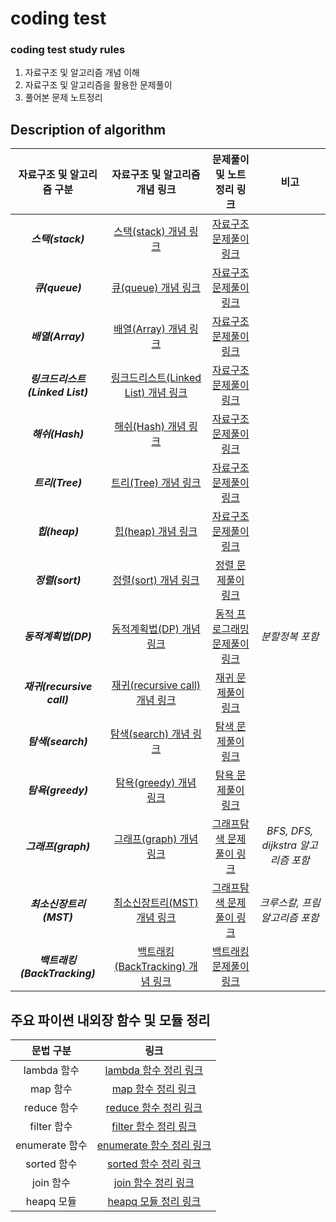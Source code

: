 # coding test

### coding test study rules

1. 자료구조 및 알고리즘 개념 이해
2. 자료구조 및 알고리즘을 활용한 문제풀이
3. 풀어본 문제 노트정리

## Description of algorithm


|      자료구조 및 알고리즘 구분       |                                                                                                      자료구조 및 알고리즘 개념 링크                                                                                                      |                                              문제풀이 및 노트정리 링크                                               |              비고              |
|:-------------------------:|:---------------------------------------------------------------------------------------------------------------------------------------------------------------------------------------------------------------------------:|:---------------------------------------------------------------------------------------------------------:|:----------------------------:|
|      ***스택(stack)***      |                                                                 [스택(stack) 개념 링크](https://github.com/gudals-kim/Studyroom/tree/delevlop/codingtest/자료구조/스택)                                                                 |    [자료구조 문제풀이 링크](https://github.com/gudals-kim/Studyroom/tree/delevlop/codingtest/알고리즘_문제풀이/자료구조_문제)     ||
|      ***큐(queue)***       |                                                                  [큐(queue) 개념 링크](https://github.com/gudals-kim/Studyroom/tree/delevlop/codingtest/자료구조/큐)                                                                  |    [자료구조 문제풀이 링크](https://github.com/gudals-kim/Studyroom/tree/delevlop/codingtest/알고리즘_문제풀이/자료구조_문제)     ||
|      ***배열(Array)***      |                                                                 [배열(Array) 개념 링크](https://github.com/gudals-kim/Studyroom/tree/delevlop/codingtest/자료구조/배열)                                                                 |    [자료구조 문제풀이 링크](https://github.com/gudals-kim/Studyroom/tree/delevlop/codingtest/알고리즘_문제풀이/자료구조_문제)     ||
| ***링크드리스트(Linked List)*** |                                                          [링크드리스트(Linked List) 개념 링크](https://github.com/gudals-kim/Studyroom/tree/delevlop/codingtest/자료구조/링크드리스트)                                                          |    [자료구조 문제풀이 링크](https://github.com/gudals-kim/Studyroom/tree/delevlop/codingtest/알고리즘_문제풀이/자료구조_문제)     ||
|      ***해쉬(Hash)***       |                                                                 [해쉬(Hash) 개념 링크](https://github.com/gudals-kim/Studyroom/tree/delevlop/codingtest/자료구조/해쉬)                                                                  |    [자료구조 문제풀이 링크](https://github.com/gudals-kim/Studyroom/tree/delevlop/codingtest/알고리즘_문제풀이/자료구조_문제)     ||
|      ***트리(Tree)***       |                                                                 [트리(Tree) 개념 링크](https://github.com/gudals-kim/Studyroom/tree/delevlop/codingtest/자료구조/트리)                                                                  |    [자료구조 문제풀이 링크](https://github.com/gudals-kim/Studyroom/tree/delevlop/codingtest/알고리즘_문제풀이/자료구조_문제)     ||
|       ***힙(heap)***       |                                                                  [힙(heap) 개념 링크](https://github.com/gudals-kim/Studyroom/tree/delevlop/codingtest/자료구조/힙)                                                                   |    [자료구조 문제풀이 링크](https://github.com/gudals-kim/Studyroom/tree/delevlop/codingtest/알고리즘_문제풀이/자료구조_문제)     ||
|      ***정렬(sort)***       |                                                                 [정렬(sort) 개념 링크](https://github.com/gudals-kim/Studyroom/tree/delevlop/codingtest/알고리즘/정렬)                                                                  |      [정렬 문제풀이 링크](https://github.com/gudals-kim/Studyroom/tree/delevlop/codingtest/알고리즘_문제풀이/정렬_문제)       ||
|      ***동적계획법(DP)***      | [동적계획법(DP) 개념 링크](https://github.com/gudals-kim/Studyroom/tree/delevlop/codingtest/%EC%95%8C%EA%B3%A0%EB%A6%AC%EC%A6%98/%EB%8F%99%EC%A0%81%20%EA%B3%84%ED%9A%8D%EB%B2%95%EA%B3%BC%20%EB%B6%84%ED%95%A0%20%EC%A0%95%EB%B3%B5) | [동적 프로그래밍 문제풀이 링크](https://github.com/gudals-kim/Studyroom/tree/delevlop/codingtest/알고리즘_문제풀이/동적프로그래밍_문제) |          _분할정복 포함_           |
| ***재귀(recursive call)***  |                                                            [재귀(recursive call) 개념 링크](https://github.com/gudals-kim/Studyroom/tree/delevlop/codingtest/알고리즘/재귀)                                                             |      [재귀 문제풀이 링크](https://github.com/gudals-kim/Studyroom/tree/delevlop/codingtest/알고리즘_문제풀이/재귀_문제)       ||
|     ***탐색(search)***      |                                                                [탐색(search) 개념 링크](https://github.com/gudals-kim/Studyroom/tree/delevlop/codingtest/알고리즘/탐색)                                                                 |      [탐색 문제풀이 링크](https://github.com/gudals-kim/Studyroom/tree/delevlop/codingtest/알고리즘_문제풀이/탐색_문제)       ||
|     ***탐욕(greedy)***      |                                                                [탐욕(greedy) 개념 링크](https://github.com/gudals-kim/Studyroom/tree/delevlop/codingtest/알고리즘/탐욕)                                                                 |      [탐욕 문제풀이 링크](https://github.com/gudals-kim/Studyroom/tree/delevlop/codingtest/알고리즘_문제풀이/탐욕_문제)       ||
|     ***그래프(graph)***      |                                                                [그래프(graph) 개념 링크](https://github.com/gudals-kim/Studyroom/tree/delevlop/codingtest/알고리즘/그래프)                                                                |   [그래프탐색 문제풀이 링크](https://github.com/gudals-kim/Studyroom/tree/delevlop/codingtest/알고리즘_문제풀이/그래프탐색_문제)    | _BFS, DFS, dijkstra 알고리즘 포함_ |
|     ***최소신장트리(MST)***     |                                                                [최소신장트리(MST) 개념 링크](https://github.com/gudals-kim/Studyroom/tree/delevlop/codingtest/%EC%95%8C%EA%B3%A0%EB%A6%AC%EC%A6%98/%EC%B5%9C%EC%86%8C%20%EC%8B%A0%EC%9E%A5%20%ED%8A%B8%EB%A6%AC)                                                                 |   [그래프탐색 문제풀이 링크](https://github.com/gudals-kim/Studyroom/tree/delevlop/codingtest/알고리즘_문제풀이/그래프탐색_문제)    |      _크루스칼, 프림 알고리즘 포함_      |
| ***백트래킹(BackTracking)***  |                                                                [백트래킹(BackTracking) 개념 링크](https://github.com/gudals-kim/Studyroom/tree/delevlop/codingtest/알고리즘/탐욕)                                                                 |    [백트래킹 문제풀이 링크](https://github.com/gudals-kim/Studyroom/tree/delevlop/codingtest/알고리즘_문제풀이/백트래킹_문제)     ||


## 주요 파이썬 내외장 함수 및 모듈 정리

|    문법 구분     |                                                    링크                                                     |
|:------------:|:---------------------------------------------------------------------------------------------------------:|
|  lambda 함수   |    [lambda 함수 정리 링크](https://github.com/gudals-kim/Studyroom/tree/delevlop/codingtest/파이썬함수/lambda.md)    |
|    map 함수    |       [map 함수 정리 링크](https://github.com/gudals-kim/Studyroom/tree/delevlop/codingtest/파이썬함수/map.md)       |
|  reduce 함수   |    [reduce 함수 정리 링크](https://github.com/gudals-kim/Studyroom/tree/delevlop/codingtest/파이썬함수/reduce.md)    |
|  filter 함수   |    [filter 함수 정리 링크](https://github.com/gudals-kim/Studyroom/tree/delevlop/codingtest/파이썬함수/filter.md)    |
| enumerate 함수 | [enumerate 함수 정리 링크](https://github.com/gudals-kim/Studyroom/tree/delevlop/codingtest/파이썬함수/enumerate.md) |
|  sorted 함수   |    [sorted 함수 정리 링크](https://github.com/gudals-kim/Studyroom/tree/delevlop/codingtest/파이썬함수/sorted.md)    |
|   join 함수    |      [join 함수 정리 링크](https://github.com/gudals-kim/Studyroom/tree/delevlop/codingtest/파이썬함수/join.md)      |
|   heapq 모듈   |     [heapq 모듈 정리 링크](https://github.com/gudals-kim/Studyroom/tree/delevlop/codingtest/파이썬함수/heapq.md)     |
